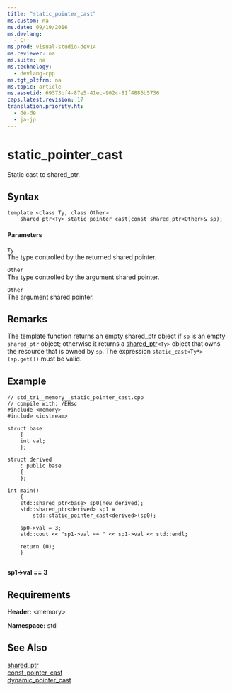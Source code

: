 ```yaml
---
title: "static_pointer_cast"
ms.custom: na
ms.date: 09/19/2016
ms.devlang: 
  - C++
ms.prod: visual-studio-dev14
ms.reviewer: na
ms.suite: na
ms.technology: 
  - devlang-cpp
ms.tgt_pltfrm: na
ms.topic: article
ms.assetid: 69373bf4-87e5-41ec-902c-81f4886b5736
caps.latest.revision: 17
translation.priority.ht: 
  - de-de
  - ja-jp
---
```

# static_pointer_cast
Static cast to shared_ptr.  
  
## Syntax  
  
```  
template <class Ty, class Other>  
    shared_ptr<Ty> static_pointer_cast(const shared_ptr<Other>& sp);  
```  
  
#### Parameters  
 `Ty`  
 The type controlled by the returned shared pointer.  
  
 `Other`  
 The type controlled by the argument shared pointer.  
  
 `Other`  
 The argument shared pointer.  
  
## Remarks  
 The template function returns an empty shared_ptr object if `sp` is an empty `shared_ptr` object; otherwise it returns a [shared_ptr](../vs140/shared_ptr-Class.md)`<Ty>` object that owns the resource that is owned by `sp`. The expression `static_cast<Ty*>(sp.get())` must be valid.  
  
## Example  
  
```  
// std_tr1__memory__static_pointer_cast.cpp   
// compile with: /EHsc   
#include <memory>   
#include <iostream>   
  
struct base   
    {   
    int val;   
    };   
  
struct derived   
    : public base   
    {   
    };   
  
int main()   
    {   
    std::shared_ptr<base> sp0(new derived);   
    std::shared_ptr<derived> sp1 =   
        std::static_pointer_cast<derived>(sp0);   
  
    sp0->val = 3;   
    std::cout << "sp1->val == " << sp1->val << std::endl;   
  
    return (0);   
    }  
  
```  
  
 **sp1->val == 3**   
## Requirements  
 **Header:** <memory\>  
  
 **Namespace:** std  
  
## See Also  
 [shared_ptr](../vs140/shared_ptr-Class.md)   
 [const_pointer_cast](../vs140/const_pointer_cast.md)   
 [dynamic_pointer_cast](../vs140/dynamic_pointer_cast.md)